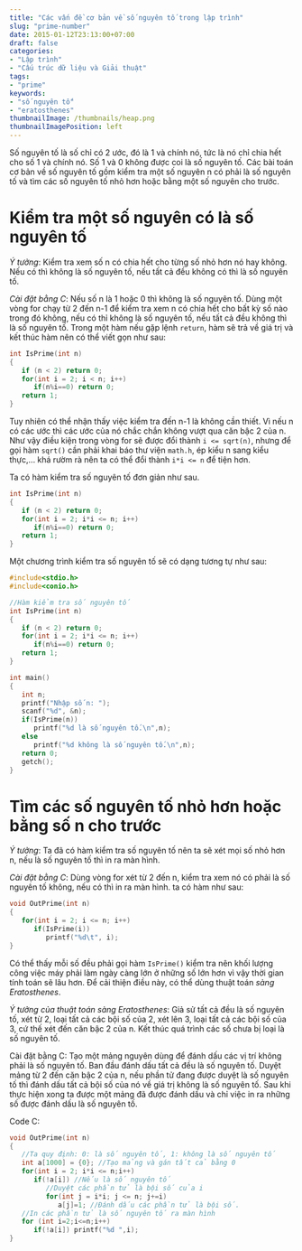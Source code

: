 ```yaml
---
title: "Các vấn đề cơ bản về số nguyên tố trong lập trình"
slug: "prime-number"
date: 2015-01-12T23:13:00+07:00
draft: false
categories:
- "Lập trình"
- "Cấu trúc dữ liệu và Giải thuật"
tags:
- "prime"
keywords:
- "số nguyên tố"
- "eratosthenes"
thumbnailImage: /thumbnails/heap.png
thumbnailImagePosition: left
---
```


Số nguyên tố là số chỉ có 2 ước, đó là 1 và chính nó, tức là nó chỉ chia hết cho số 1 và chính nó. Số 1 và 0 không được coi là số nguyên tố. Các bài toán cơ bản về số nguyên tố gồm kiểm tra một số nguyên n có phải là số nguyên tố và tìm các số nguyên tố nhỏ hơn hoặc bằng một số nguyên cho trước.

<!--more-->

# Kiểm tra một số nguyên có là số nguyên tố

*Ý tưởng*: Kiểm tra xem số n có chia hết cho từng số nhỏ hơn nó hay không. Nếu có thì không là số nguyên tố, nếu tất cả đều không có thì là số nguyên tố.

*Cài đặt bằng C*: Nếu số n là 1 hoặc 0 thì không là số nguyên tố. Dùng một vòng for chạy từ 2 đến n-1 để kiểm tra xem n có chia hết cho bất kỳ số nào trong đó không, nếu có thỉ không là số nguyên tố, nếu tất cả đều không thì là số nguyên tố. Trong một hàm nếu gặp lệnh `return`, hàm sẽ trả về giá trị và kết thúc hàm nên có thể viết gọn như sau:

```c++
int IsPrime(int n)
{
   if (n < 2) return 0;
   for(int i = 2; i < n; i++)
      if(n%i==0) return 0; 
   return 1; 
}
```

Tuy nhiên có thể nhận thấy việc kiểm tra đến n-1 là không cần thiết. Vì nếu n có các ước thì các ước của nó chắc chắn không vượt qua căn bậc 2 của n. Như vậy điều kiện trong vòng for sẽ được đổi thành `i <= sqrt(n)`, nhưng để gọi hàm `sqrt()` cần phải khai báo thư viện `math.h`, ép kiểu n sang kiểu thực,... khá rườm rà nên ta có thể đổi thành `i*i <= n` để tiện hơn.

Ta có hàm kiểm tra số nguyên tố đơn giản như sau.

```c++
int IsPrime(int n)
{
   if (n < 2) return 0;
   for(int i = 2; i*i <= n; i++)
      if(n%i==0) return 0; 
   return 1;
}
```

Một chương trình kiểm tra số nguyên tố sẽ có dạng tương tự như sau:

```c++
#include<stdio.h>
#include<conio.h>

//Hàm kiểm tra số nguyên tố
int IsPrime(int n) 
{
   if (n < 2) return 0;
   for(int i = 2; i*i <= n; i++)
      if(n%i==0) return 0; 
   return 1;
}

int main()
{
   int n;
   printf("Nhập số n: ");
   scanf("%d", &n);
   if(IsPrime(n))
      printf("%d là số nguyên tố.\n",n);
   else
      printf("%d không là số nguyên tố.\n",n);
   return 0;
   getch();
}
```

# Tìm các số nguyên tố nhỏ hơn hoặc bằng số n cho trước

*Ý tưởng*: Ta đã có hàm kiểm tra số nguyên tố nên ta sẽ xét mọi số nhỏ hơn n, nếu là số nguyên tố thì in ra màn hình.

*Cài đặt bằng C*: Dùng vòng for xét từ 2 đến n, kiểm tra xem nó có phải là số nguyên tố không, nếu có thì in ra màn hình. ta có hàm như sau:

```c++
void OutPrime(int n)
{
   for(int i = 2; i <= n; i++)
      if(IsPrime(i))
         printf("%d\t", i);
}
```

Có thể thấy mỗi số đều phải gọi hàm `IsPrime()` kiểm tra nên khối lượng công việc máy phải làm ngày càng lớn ở những số lớn hơn vì vậy thời gian tính toán sẽ lâu hơn. Để cải thiện điều này, có thể dùng thuật toán *sàng Eratosthenes*.

*Ý tưởng của thuật toán sàng Eratosthenes*: Giả sử tất cả đều là số nguyên tố, xét từ 2, loại tất cả các bội số của 2, xét lên 3, loại tất cả các bội số của 3, cứ thế xét đến căn bậc 2 của n. Kết thúc quá trình các số chưa bị loại là số nguyên tố.

Cài đặt bằng C: Tạo một mảng nguyên dùng để đánh dấu các vị trí không phải là số nguyên tố. Ban đầu đánh dấu tất cả đều là số nguyên tố. Duyệt mảng từ 2 đến căn bậc 2 của n, nếu phần tử đang được duyệt là số nguyên tố thì đánh dấu tất cả bội số của nó về giá trị không là số nguyên tố. Sau khi thực hiện xong ta được một mảng đã được đánh dấu và chỉ việc in ra những số được đánh dấu là số nguyên tố.

Code C:

```c++
void OutPrime(int n)
{
   //Ta quy định: 0: là số nguyên tố, 1: không là số nguyên tố
   int a[1000] = {0}; //Tạo mảng và gán tất cả bằng 0
   for(int i = 2; i*i <= n;i++)
      if(!a[i]) //Nếu là số nguyên tố
         //Duyệt các phần tử là bội số của i
         for(int j = i*i; j <= n; j+=i)
            a[j]=1; //Đánh dấu các phần tử là bội số.
   //In các phần tử là số nguyên tố ra màn hình
   for (int i=2;i<=n;i++)
      if(!a[i]) printf("%d ",i); 
}
```

